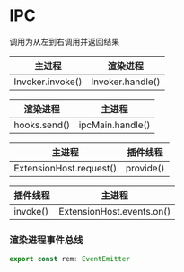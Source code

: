 # IPC

调用为从左到右调用并返回结果

| 主进程              | 渲染进程             |
| ---------------- | ---------------- |
| Invoker.invoke() | Invoker.handle() |

| 渲染进程         | 主进程              |
| ------------ | ---------------- |
| hooks.send() | ipcMain.handle() |

| 主进程                     | 插件线程      |
| ----------------------- | --------- |
| ExtensionHost.request() | provide() |

| 插件线程     | 主进程                       |
| -------- | ------------------------- |
| invoke() | ExtensionHost.events.on() |





### 渲染进程事件总线

```ts
export const rem: EventEmitter
```


